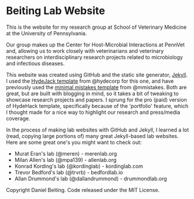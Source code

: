 # Beiting Lab Website 

This is the website for my research group at School of Veterinary Medicine at the University of Pennsylvania.

Our group makes up the Center for Host-Microbial Interactions at PennVet and, allowing us to work closely with veterinarians and veterinary researchers on interdisciplinary research projects related to microbiology and infectious diseases.

This website was created using GitHub and the static site generator, [Jekyll](https://jekyllrb.com/).  I used the [HydeJack template](https://hydejack.com/) from @hydecorp for this one, and have previously used the [minimal mistakes template](https://mmistakes.github.io/minimal-mistakes/) from @mmistakes.  Both are great, but are built with blogging in mind, so it takes a bit of tweaking to showcase research projects and papers.  I sprung for the pro (paid) version of HydeHack template, specifically because of the 'portfolio' feature, which I thought made for a nice way to highlight our research and press/media coverage.  

In the process of making lab websites with GitHub and Jekyll, I learned a lot (read, copying large portions of) many great Jekyll-based lab websites.  Here are some great one's you might want to check out:

* Murat Eran's lab (@meren) - merenlab.org
* Milan Allen's lab (@mpa139) - allenlab.org
* Konrad Kording's lab (@kordinglab) - kordinglab.com
* Trevor Bedford's lab (@trvrb) - bedfordlab.io
* Allan Drummond's lab (@dallandrummond) - drummondlab.org

Copyright Daniel Beiting. Code released under the MIT License.

[install]: install.md
[upgrade]: upgrade.md
[config]: config.md
[basics]: basics.md
[writing]: writing.md
[scripts]: scripts.md
[build]: build.md
[advanced]: advanced.md
[LICENSE]: ../LICENSE.md
[NOTICE]: ../NOTICE.md
[CHANGELOG]: ../CHANGELOG.md
